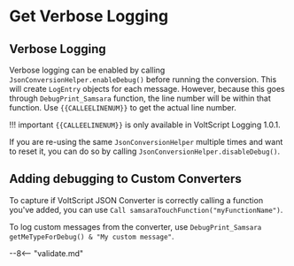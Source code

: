 # Get Verbose Logging

## Verbose Logging

Verbose logging can be enabled by calling `JsonConversionHelper.enableDebug()` before running the conversion. This will create `LogEntry` objects for each message. However, because this goes through `DebugPrint_Samsara` function, the line number will be within that function. Use `{{CALLEELINENUM}}` to get the actual line number.

!!! important
    `{{CALLEELINENUM}}` is only available in VoltScript Logging 1.0.1.

If you are re-using the same `JsonConversionHelper` multiple times and want to reset it, you can do so by calling `JsonConversionHelper.disableDebug()`.

## Adding debugging to Custom Converters

To capture if VoltScript JSON Converter is correctly calling a function you've added, you can use `Call samsaraTouchFunction("myFunctionName")`.

To log custom messages from the converter, use `DebugPrint_Samsara getMeTypeForDebug() & "My custom message"`.

--8<-- "validate.md"